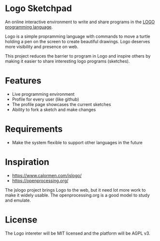 # Logo Sketchpad

An online interactive environment to write and share programs in the [LOGO programming language][1].

[1]: https://en.wikipedia.org/wiki/Logo_(programming_language)

Logo is a simple propramming language with commands to move a turtle holding a pen on the screen to create beautiful drawings. Logo deserves more visibility and presence on web.

This project reduces the barrier to program in Logo and inspire others by making it easier to share interesting logo programs (sketches).

# Features

* Live programming environment
* Profile for every user (like github)
* The profile page showcases the current sketches
* Ability to fork a sketch and make changes

# Requirements

* Make the system flexible to support other languages in the future

# Inspiration

* https://www.calormen.com/jslogo/
* https://openprocessing.org/

The jslogo project brings Logo to the web, but it need lot more work to make it widely usable. The openprocessing.org is a good model to study and emulate.

# License

The Logo intereter will be MIT licensed and the platform will be AGPL v3.
